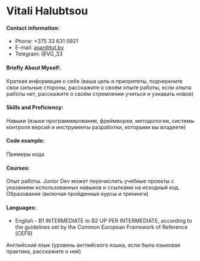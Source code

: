 # Vitali Halubtsou

#### Contact information:
* Phone: +375 33 631 0921
* E-mail: asar@tut.by
* Telegram: @VG_33

#### Briefly About Myself:
Краткая информация о себе (ваша цель и приоритеты, подчеркните свои сильные стороны, расскажите о своём опыте работы, если опыта работы нет, расскажите о своём стремлении учиться и узнавать новое)

#### Skills and Proficiency:
Навыки (языки программирования, фреймворки, методологии, системы контроля версий и инструменты разработки, которыми вы владеете)

#### Code example:
Примеры кода

#### Courses:
Опыт работы. Junior Dev может перечислить учебные проекты с указанием использованных навыков и ссылками на исходный код.
Образование (включая пройденные курсы и тренинги)

#### Languages:
* English - B1 INTERMEDIATE to B2 UP PER INTERMEDIATE, according to the guidelines set by the Common European Framework of Reference (CEFR)

Английский язык (уровень английского языка, если была языковая практика, расскажите о ней)
